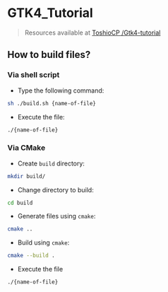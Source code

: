 # GTK4_Tutorial
>Resources available at [ ToshioCP /Gtk4-tutorial](https://github.com/ToshioCP/Gtk4-tutorial)

## How to build files?

### Via shell script
- Type the following command:

``` sh
sh ./build.sh {name-of-file}
```
- Execute the file:

```sh
./{name-of-file}
```

### Via CMake
- Create `build` directory:
```sh
mkdir build/
```

- Change directory to build:

```sh
cd build
```
- Generate files using `cmake`:

```sh
cmake ..
```

- Build using `cmake`:

```sh
cmake --build .
```

- Execute the file

```sh
./{name-of-file}
```

